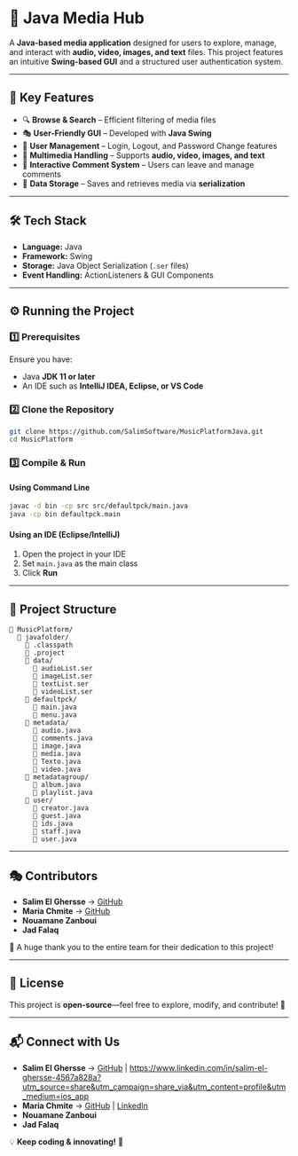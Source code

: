 # 🎵 Java Media Hub

A **Java-based media application** designed for users to explore, manage, and interact with **audio, video, images, and text** files. This project features an intuitive **Swing-based GUI** and a structured user authentication system.

---

## 🚀 Key Features
- 🔍 **Browse & Search** – Efficient filtering of media files
- 🎭 **User-Friendly GUI** – Developed with **Java Swing**
- 🔑 **User Management** – Login, Logout, and Password Change features
- 🎵 **Multimedia Handling** – Supports **audio, video, images, and text**
- 💬 **Interactive Comment System** – Users can leave and manage comments
- 💾 **Data Storage** – Saves and retrieves media via **serialization**

---

## 🛠 Tech Stack
- **Language:** Java
- **Framework:** Swing
- **Storage:** Java Object Serialization (`.ser` files)
- **Event Handling:** ActionListeners & GUI Components

---

## ⚙️ Running the Project

### **1️⃣ Prerequisites**
Ensure you have:
- Java **JDK 11 or later**
- An IDE such as **IntelliJ IDEA, Eclipse, or VS Code**

### **2️⃣ Clone the Repository**
```sh
git clone https://github.com/SalimSoftware/MusicPlatformJava.git  
cd MusicPlatform
```

### **3️⃣ Compile & Run**
#### **Using Command Line**
```sh
javac -d bin -cp src src/defaultpck/main.java  
java -cp bin defaultpck.main
```

#### **Using an IDE (Eclipse/IntelliJ)**
1. Open the project in your IDE
2. Set `main.java` as the main class
3. Click **Run**

---

## 📂 Project Structure
```
📂 MusicPlatform/
  📂 javafolder/
    📜 .classpath
    📜 .project
    📂 data/
      📜 audioList.ser
      📜 imageList.ser
      📜 textList.ser
      📜 videoList.ser
    📂 defaultpck/
      📜 main.java
      📜 menu.java
    📂 metadata/
      📜 audio.java
      📜 comments.java
      📜 image.java
      📜 media.java
      📜 Texto.java
      📜 video.java
    📂 metadatagroup/
      📜 album.java
      📜 playlist.java
    📂 user/
      📜 creator.java
      📜 guest.java
      📜 ids.java
      📜 staff.java
      📜 user.java
```

---

## 🎭 Contributors
- **Salim El Ghersse** → [GitHub](https://github.com/SalimElGhersse)
- **Maria Chmite** → [GitHub](https://github.com/MariaChmite)
- **Nouamane Zanboui**
- **Jad Falaq**

🎉 A huge thank you to the entire team for their dedication to this project!

---

## 🔑 License
This project is **open-source**—feel free to explore, modify, and contribute! 🚀

---

## 📬 Connect with Us
- **Salim El Ghersse** → [GitHub](https://github.com/SalimElGhersse) | https://www.linkedin.com/in/salim-el-ghersse-4567a828a?utm_source=share&utm_campaign=share_via&utm_content=profile&utm_medium=ios_app 
- **Maria Chmite** → [GitHub](https://github.com/MariaChmite) | [LinkedIn](https://linkedin.com/in/maria-chmite)
- **Nouamane Zanboui**
- **Jad Falaq**

💡 **Keep coding & innovating!** 🚀
